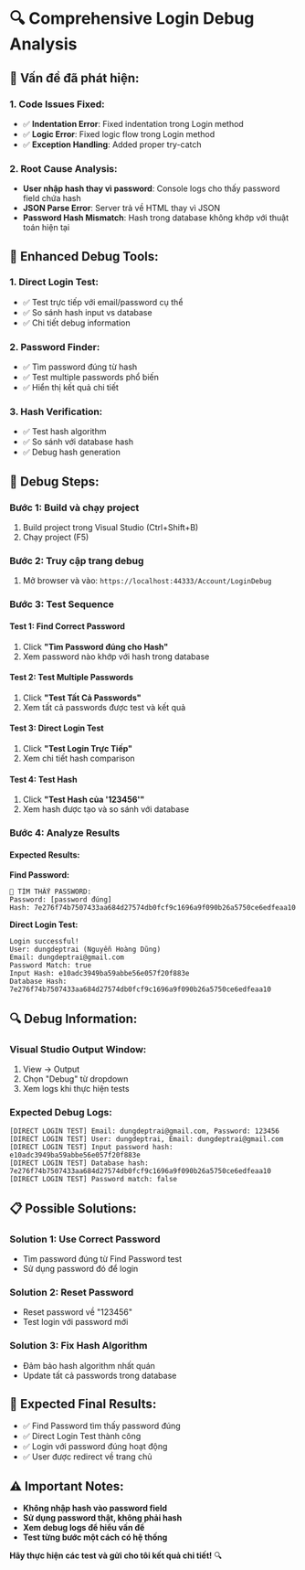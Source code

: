 # 🔍 Comprehensive Login Debug Analysis

## 🚨 **Vấn đề đã phát hiện:**

### **1. Code Issues Fixed:**
- ✅ **Indentation Error**: Fixed indentation trong Login method
- ✅ **Logic Error**: Fixed logic flow trong Login method
- ✅ **Exception Handling**: Added proper try-catch

### **2. Root Cause Analysis:**
- **User nhập hash thay vì password**: Console logs cho thấy password field chứa hash
- **JSON Parse Error**: Server trả về HTML thay vì JSON
- **Password Hash Mismatch**: Hash trong database không khớp với thuật toán hiện tại

## 🔧 **Enhanced Debug Tools:**

### **1. Direct Login Test:**
- ✅ Test trực tiếp với email/password cụ thể
- ✅ So sánh hash input vs database
- ✅ Chi tiết debug information

### **2. Password Finder:**
- ✅ Tìm password đúng từ hash
- ✅ Test multiple passwords phổ biến
- ✅ Hiển thị kết quả chi tiết

### **3. Hash Verification:**
- ✅ Test hash algorithm
- ✅ So sánh với database hash
- ✅ Debug hash generation

## 🚀 **Debug Steps:**

### **Bước 1: Build và chạy project**
1. Build project trong Visual Studio (Ctrl+Shift+B)
2. Chạy project (F5)

### **Bước 2: Truy cập trang debug**
1. Mở browser và vào: `https://localhost:44333/Account/LoginDebug`

### **Bước 3: Test Sequence**

#### **Test 1: Find Correct Password**
1. Click **"Tìm Password đúng cho Hash"**
2. Xem password nào khớp với hash trong database

#### **Test 2: Test Multiple Passwords**
1. Click **"Test Tất Cả Passwords"**
2. Xem tất cả passwords được test và kết quả

#### **Test 3: Direct Login Test**
1. Click **"Test Login Trực Tiếp"**
2. Xem chi tiết hash comparison

#### **Test 4: Test Hash**
1. Click **"Test Hash của '123456'"**
2. Xem hash được tạo và so sánh với database

### **Bước 4: Analyze Results**

#### **Expected Results:**

**Find Password:**
```
🎉 TÌM THẤY PASSWORD:
Password: [password đúng]
Hash: 7e276f74b7507433aa684d27574db0fcf9c1696a9f090b26a5750ce6edfeaa10
```

**Direct Login Test:**
```
Login successful!
User: dungdeptrai (Nguyễn Hoàng Dũng)
Email: dungdeptrai@gmail.com
Password Match: true
Input Hash: e10adc3949ba59abbe56e057f20f883e
Database Hash: 7e276f74b7507433aa684d27574db0fcf9c1696a9f090b26a5750ce6edfeaa10
```

## 🔍 **Debug Information:**

### **Visual Studio Output Window:**
1. View → Output
2. Chọn "Debug" từ dropdown
3. Xem logs khi thực hiện tests

### **Expected Debug Logs:**
```
[DIRECT LOGIN TEST] Email: dungdeptrai@gmail.com, Password: 123456
[DIRECT LOGIN TEST] User: dungdeptrai, Email: dungdeptrai@gmail.com
[DIRECT LOGIN TEST] Input password hash: e10adc3949ba59abbe56e057f20f883e
[DIRECT LOGIN TEST] Database hash: 7e276f74b7507433aa684d27574db0fcf9c1696a9f090b26a5750ce6edfeaa10
[DIRECT LOGIN TEST] Password match: false
```

## 📋 **Possible Solutions:**

### **Solution 1: Use Correct Password**
- Tìm password đúng từ Find Password test
- Sử dụng password đó để login

### **Solution 2: Reset Password**
- Reset password về "123456"
- Test login với password mới

### **Solution 3: Fix Hash Algorithm**
- Đảm bảo hash algorithm nhất quán
- Update tất cả passwords trong database

## 🎯 **Expected Final Results:**

- ✅ Find Password tìm thấy password đúng
- ✅ Direct Login Test thành công
- ✅ Login với password đúng hoạt động
- ✅ User được redirect về trang chủ

## ⚠️ **Important Notes:**

- **Không nhập hash vào password field**
- **Sử dụng password thật, không phải hash**
- **Xem debug logs để hiểu vấn đề**
- **Test từng bước một cách có hệ thống**

**Hãy thực hiện các test và gửi cho tôi kết quả chi tiết!** 🔍

